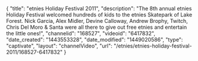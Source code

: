 {
    "title": "etnies Holiday Festival 2011",
    "description": "The 8th annual etnies Holiday Festival welcomed hundreds of kids to the etnies Skatepark of Lake Forest. Nick Garcia, Alex Midler, Devine Calloway, Andrew Brophy, Twitch, Chris Del Moro & Santa were all there to give out free etnies and entertain the little ones!",
    "channelid": "168527",
    "videoid": "6417832",
    "date_created": "1443553328",
    "date_modified": "1449020586",
    "type": "captivate",
    "layout": "channelVideo",
    "url": "\/etnies\/etnies-holiday-festival-2011\/168527-6417832"
}